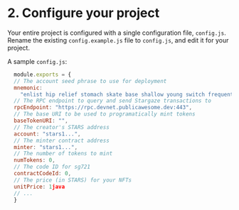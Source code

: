 # 2. Configure your project

Your entire project is configured with a single configuration file, `config.js`. Rename the existing `config.example.js` file to `config.js`, and edit it for your project.

A sample `config.js`:

```javascript
  module.exports = {
  // The account seed phrase to use for deployment
  mnemonic:
    "enlist hip relief stomach skate base shallow young switch frequent cry park",
  // The RPC endpoint to query and send Stargaze transactions to
  rpcEndpoint: "https://rpc.devnet.publicawesome.dev:443",
  // The base URI to be used to programatically mint tokens
  baseTokenURI: "",
  // The creator's STARS address
  account: "stars1...",
  // The minter contract address
  minter: "stars1...",
  // The number of tokens to mint
  numTokens: 0,
  // The code ID for sg721
  contractCodeId: 0,
  // The price (in STARS) for your NFTs
  unitPrice: 1java
  // ...
  }

```

